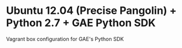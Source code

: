 Ubuntu 12.04 (Precise Pangolin) + Python 2.7 + GAE Python SDK
==================

Vagrant box configuration for GAE's Python SDK
